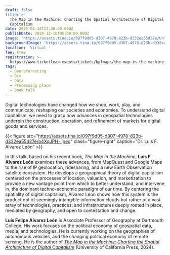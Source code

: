 ```yaml
---
draft: false
title: >-
  The Map in the Machine: Charting the Spatial Architecture of Digital
  Capitalism
date: 2025-01-14T23:30:00.000Z
publishDate: 2024-12-10T05:00:00.000Z
image: 'https://assets.tina.io/097f9d05-d307-4978-823b-d332ea55d27e/Untitled (33).png'
backgroundImage: 'https://assets.tina.io/097f9d05-d307-4978-823b-d332ea55d27e/Untitled (33).png'
location: 'Virtual '
fee: Free
registration: >-
  https://www.ticketleap.events/tickets/bplmaps/the-map-in-the-machine-charting-the-spatial-architecture-of-digital-capitalism
tags:
  - Georeferencing
  - Gis
  - Data
  - Processing place
  - Book talk
---
```


Digital technologies have changed how we shop, work, play, and communicate, reshaping our societies and economies. To understand digital capitalism, we need to grasp how advances in geospatial technologies underpin the construction, operation, and refinement of markets for digital goods and services.

{{< figure src="https://assets.tina.io/097f9d05-d307-4978-823b-d332ea55d27e/o4XqJPH-.jpeg" class="figure-right" caption="Dr. Luis F. Alvarez León" >}}

In this talk, based on his recent book, *The Map in the Machine*, **Luis F. Alvarez León** examines these advances, from MapQuest and Google Maps to the rise of IP geolocation, ridesharing, and a new Earth Observation satellite ecosystem. He develops a geographical theory of digital capitalism centered on the processes of location, valuation, and marketization to provide a new vantage point from which to better understand, and intervene in, the dominant techno-economic paradigm of our time. By centering the spatiality of digital capitalism, Alvarez León shows how this system is the product not of seemingly intangible information clouds but rather of a vast array of technologies, practices, and infrastructures deeply rooted in place, mediated by geography, and open to contestation and change.

**Luis Felipe Alvarez León** is Associate Professor of Geography at Dartmouth College. His work focuses on the political economy of geospatial data, media, and technologies. He is currently working on the geographies of autonomous vehicles, and the changing political economy of remote sensing. He is the author of *[The Map in the Machine: Charting the Spatial Architecture of Digital Capitalism](https://www.ucpress.edu/books/the-map-in-the-machine/paper)* (University of California Press, 2024).
